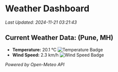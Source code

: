 
# Weather Dashboard

_Last Updated: 2024-11-21 03:21:43_

## Current Weather Data: (Pune, MH)
- **Temperature:** 20.1 °C ![Temperature Badge](https://img.shields.io/badge/Temperature-Medium%20Temp-green)
- **Wind Speed:** 2.3 km/h ![Wind Speed Badge](https://img.shields.io/badge/Wind%20Speed-Low%20Wind-blue)

*Powered by Open-Meteo API*
